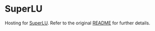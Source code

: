 # SuperLU

Hosting for [SuperLU][1]. Refer to the original [README](README) for further
details.

[1]: http://crd-legacy.lbl.gov/~xiaoye/SuperLU
